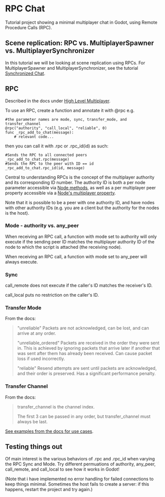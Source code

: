 # RPC Chat
Tutorial project showing a minimal multiplayer chat in Godot, using Remote Procedure Calls (RPC).

## Scene replication: RPC vs. MultiplayerSpawner vs. MultiplayerSynchronizer
In this tutorial we will be looking at scene replication using RPCs. For MultiplayerSpawner and MultiplayerSynchronizer, see the tutorial [Synchronized Chat](https://github.com/jkvastad/Godot-4-Multiplayer-Tutorials/tree/main/Synchronized%20Chat).

## RPC
Described in the docs under [High Level Multiplayer](https://docs.godotengine.org/en/stable/tutorials/networking/high_level_multiplayer.html#remote-procedure-calls).

To use an RPC, create a function and annotate it with @rpc e.g.

```gdscript
#the parameter names are mode, sync, transfer_mode, and transfer_channel
@rpc("authority", "call_local", "reliable", 0)
func _rpc_add_to_chat(message):	
	# relevant code...
```

then you can call it with .rpc or .rpc_id(id) as such:

```gdscript
#Sends the RPC to all connected peers
_rpc_add_to_chat.rpc(message)
#Sends the RPC to the peer with ID == id
_rpc_add_to_chat.rpc_id(id, message)
```

Central to understanding RPCs is the concept of the multiplayer authority and its corresponding ID number. The authority ID is both a per node parameter accessible via [Node methods](https://docs.godotengine.org/en/stable/classes/class_node.html#methods), as well as a per multiplayer peer property accessible via a [Node's multiplayer property](https://docs.godotengine.org/en/stable/classes/class_node.html#properties).

Note that it is possible to be a peer with one authority ID, and have nodes with other authority IDs (e.g. you are a client but the authority for the nodes is the host).

### Mode - authority vs. any_peer
When receiving an RPC call, a function with mode set to authority will only execute if the sending peer ID matches the multiplayer authority ID of the node to which the script is attached (the receiving node).

When receiving an RPC call, a function with mode set to any_peer will always execute.

### Sync
call_remote does not execute if the caller's ID matches the receiver's ID.

call_local puts no restriction on the caller's ID.

### Transfer Mode
From the docs:
>"unreliable" Packets are not acknowledged, can be lost, and can arrive at any order.
>
>"unreliable_ordered" Packets are received in the order they were sent in. This is achieved by ignoring packets that arrive later if another that was sent after them has already been received. Can cause packet loss if used incorrectly.
>
>"reliable" Resend attempts are sent until packets are acknowledged, and their order is preserved. Has a significant performance penalty.

### Transfer Channel
From the docs:
>transfer_channel is the channel index.
>
>The first 3 can be passed in any order, but transfer_channel must always be last.
>

[See examples from the docs for use cases](https://docs.godotengine.org/en/stable/tutorials/networking/high_level_multiplayer.html#channels).

## Testing things out
Of main interest is the various behaviors of .rpc and .rpc_id when varying the RPC Sync and Mode. Try different permuations of authority, any_peer, call_remote, and call_local to see how it works in Godot! 

(Note that i have implemented no error handling for failed connections to keep things minimal. Sometimes the host fails to create a server: if this happens, restart the project and try again.)
